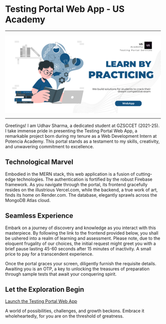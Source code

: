 # Testing Portal Web App - US Academy

---

![US Academy](./US%20Academy.png)

---

Greetings! I am Udhav Sharma, a dedicated student at GZSCCET (2021-25). I take immense pride in presenting the Testing Portal Web App, a remarkable project born during my tenure as a Web Development Intern at Potencia Academy. This portal stands as a testament to my skills, creativity, and unwavering commitment to excellence.

## Technological Marvel

Embodied in the MERN stack, this web application is a fusion of cutting-edge technologies. The authentication is fortified by the robust Firebase framework. As you navigate through the portal, its frontend gracefully resides on the illustrious Vercel.com, while the backend, a true work of art, finds its home on Render.com. The database, elegantly sprawls across the MongoDB Atlas cloud.

## Seamless Experience

Embark on a journey of discovery and knowledge as you interact with this masterpiece. By following the link to the frontend provided below, you shall be ushered into a realm of learning and assessment. Please note, due to the eloquent frugality of our choices, the initial request might greet you with a brief pause lasting 45-60 seconds after 15 minutes of inactivity. A small price to pay for a transcendent experience. 

Once the portal graces your screen, diligently furnish the requisite details. Awaiting you is an OTP, a key to unlocking the treasures of preparation through sample tests that await your conquering spirit.

## Let the Exploration Begin

[Launch the Testing Portal Web App](https://frontend-testing-portal-us.vercel.app/)

A world of possibilities, challenges, and growth beckons. Embrace it wholeheartedly, for you are on the threshold of greatness.
